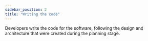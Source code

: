 ```yaml
---
sidebar_position: 2
title: "Writing the code"
---
```


Developers write the code for the software, following the design and architecture that were created during the planning stage.